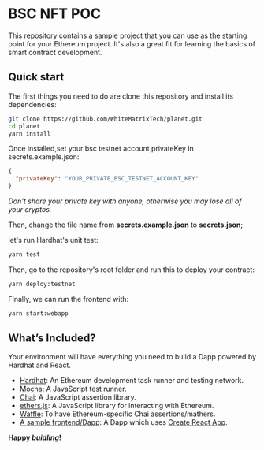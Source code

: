 # BSC NFT POC

This repository contains a sample project that you can use as the starting point
for your Ethereum project. It's also a great fit for learning the basics of
smart contract development.


## Quick start

The first things you need to do are clone this repository and install its
dependencies:

```sh
git clone https://github.com/WhiteMatrixTech/planet.git
cd planet
yarn install
```

Once installed,set your bsc testnet account privateKey in secrets.example.json:

```json
{
  "privateKey": "YOUR_PRIVATE_BSC_TESTNET_ACCOUNT_KEY"
}
```

*Don't share your private key with anyone, otherwise you may lose all of your cryptos.*

Then, change the file name from **secrets.example.json**  to **secrets.json**;

let's run Hardhat's unit test:

```sh
yarn test
```

Then, go to the repository's root folder and run this to deploy your contract:

```sh
yarn deploy:testnet
```

Finally, we can run the frontend with:

```sh
yarn start:webapp
```

## What’s Included?

Your environment will have everything you need to build a Dapp powered by Hardhat and React.

- [Hardhat](https://hardhat.org/): An Ethereum development task runner and testing network.
- [Mocha](https://mochajs.org/): A JavaScript test runner.
- [Chai](https://www.chaijs.com/): A JavaScript assertion library.
- [ethers.js](https://docs.ethers.io/v5/): A JavaScript library for interacting with Ethereum.
- [Waffle](https://github.com/EthWorks/Waffle/): To have Ethereum-specific Chai assertions/mathers.
- [A sample frontend/Dapp](./frontend): A Dapp which uses [Create React App](https://github.com/facebook/create-react-app).

**Happy _buidling_!**

